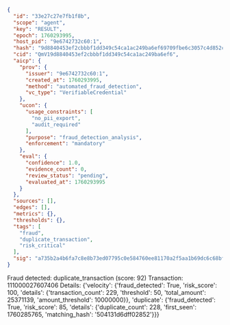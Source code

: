 ```json
{
  "id": "33e27c27e7fb1f8b",
  "scope": "agent",
  "key": "RESULT",
  "epoch": 1760293995,
  "host_pid": "9e6742732c60:1",
  "hash": "9d8840453ef2cbbbf1dd349c54ca1ac249ba6ef69709fbe6c3057c4d852cd5a2",
  "cid": "QmV19d8840453ef2cbbbf1dd349c54ca1ac249ba6ef6",
  "aicp": {
    "prov": {
      "issuer": "9e6742732c60:1",
      "created_at": 1760293995,
      "method": "automated_fraud_detection",
      "vc_type": "VerifiableCredential"
    },
    "ucon": {
      "usage_constraints": [
        "no_pii_export",
        "audit_required"
      ],
      "purpose": "fraud_detection_analysis",
      "enforcement": "mandatory"
    },
    "eval": {
      "confidence": 1.0,
      "evidence_count": 0,
      "review_status": "pending",
      "evaluated_at": 1760293995
    }
  },
  "sources": [],
  "edges": [],
  "metrics": {},
  "thresholds": {},
  "tags": [
    "fraud",
    "duplicate_transaction",
    "risk_critical"
  ],
  "sig": "a735b2a4b6fa7c8e8b73ed07795c0e584760ee81170a2f5aa1b69dc6c68bf544"
}
```

Fraud detected: duplicate_transaction (score: 92)
Transaction: 111000027607406
Details: {'velocity': {'fraud_detected': True, 'risk_score': 100, 'details': {'transaction_count': 229, 'threshold': 50, 'total_amount': 25371139, 'amount_threshold': 10000000}}, 'duplicate': {'fraud_detected': True, 'risk_score': 85, 'details': {'duplicate_count': 228, 'first_seen': 1760285765, 'matching_hash': '504131d6dff02852'}}}